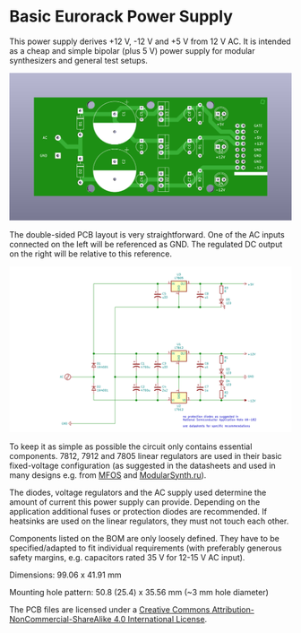 # Basic Eurorack Power Supply

This power supply derives +12 V, -12 V and +5 V from 12 V AC. It is intended as a cheap and simple bipolar (plus 5 V) power supply for modular synthesizers and general test setups.

![Basic Eurorack Power Supply: PCB](Renderings/basic-eurorack-power-supply_F.png)

The double-sided PCB layout is very straightforward. One of the AC inputs connected on the left will be referenced as GND. The regulated DC output on the right will be relative to this reference.

![Basic Eurorack Power Supply: Schematic](Schematic/basic-eurorack-power-supply.png)

To keep it as simple as possible the circuit only contains essential components. 7812, 7912 and 7805 linear regulators are used in their basic fixed-voltage configuration (as suggested in the datasheets and used in many designs e.g. from [MFOS](http://musicfromouterspace.com/analogsynth_new/WALLWARTSUPPLY/WALLWARTSUPPLY.php) and [ModularSynth.ru](http://www.modularsynth.ru/en/diy/low_cost_psu/)).

The diodes, voltage regulators and the AC supply used determine the amount of current this power supply can provide. Depending on the application additional fuses or protection diodes are recommended. If heatsinks are used on the linear regulators, they must not touch each other.

Components listed on the BOM are only loosely defined. They have to be specified/adapted to fit individual requirements (with preferably generous safety margins, e.g. capacitors rated 35 V for 12-15 V AC input).

Dimensions: 99.06 x 41.91 mm

Mounting hole pattern: 50.8 (25.4) x 35.56 mm (~3 mm hole diameter)

The PCB files are licensed under a [Creative Commons Attribution-NonCommercial-ShareAlike 4.0 International License](https://creativecommons.org/licenses/by-nc-sa/4.0/).
